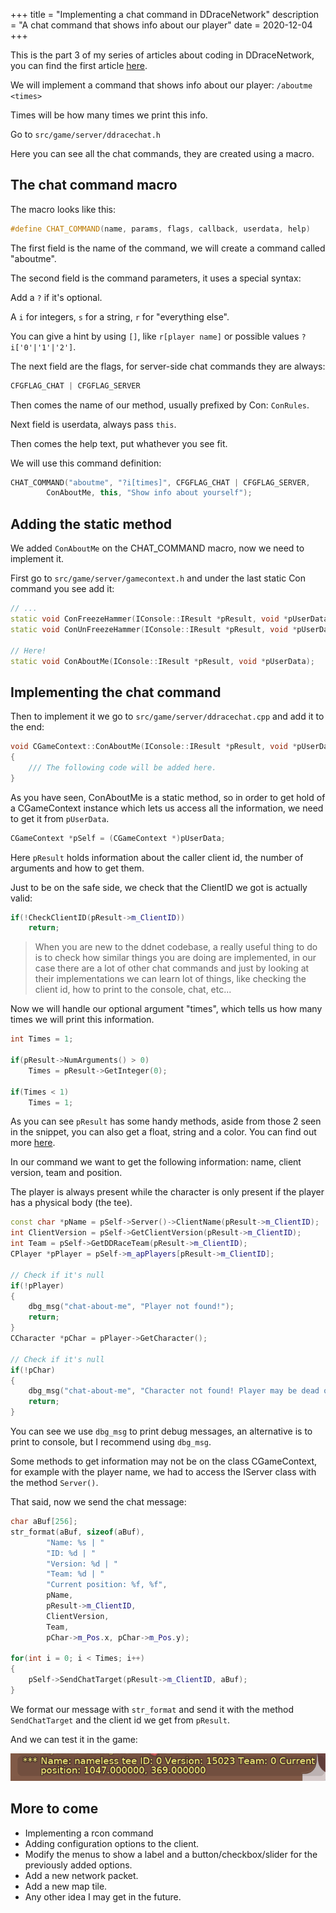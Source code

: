 +++
title = "Implementing a chat command in DDraceNetwork"
description = "A chat command that shows info about our player"
date = 2020-12-04
+++

This is the part 3 of my series of articles about coding in DDraceNetwork, you can find the first article [here](/blog/intro-to-ddnet).

We will implement a command that shows info about our player: `/aboutme <times>`

Times will be how many times we print this info.

Go to `src/game/server/ddracechat.h`

Here you can see all the chat commands, they are created using a macro.

## The chat command macro

The macro looks like this:
```cpp
#define CHAT_COMMAND(name, params, flags, callback, userdata, help)
```

The first field is the name of the command, we will create a command called "aboutme".

The second field is the command parameters, it uses a special syntax:

Add a `?` if it's optional.

A `i` for integers, `s` for a string, `r` for "everything else".

You can give a hint by using `[]`, like `r[player name]` or possible values `?i['0'|'1'|'2']`.

The next field are the flags, for server-side chat commands they are always:
```cpp
CFGFLAG_CHAT | CFGFLAG_SERVER
```

Then comes the name of our method, usually prefixed by Con: `ConRules`.

Next field is userdata, always pass `this`.

Then comes the help text, put whathever you see fit.

We will use this command definition:

```cpp
CHAT_COMMAND("aboutme", "?i[times]", CFGFLAG_CHAT | CFGFLAG_SERVER, 
        ConAboutMe, this, "Show info about yourself");
```

## Adding the static method
We added `ConAboutMe` on the CHAT_COMMAND macro, now we need to implement it.

First go to `src/game/server/gamecontext.h` and under the last static Con command you see add it:

```cpp
// ...
static void ConFreezeHammer(IConsole::IResult *pResult, void *pUserData);
static void ConUnFreezeHammer(IConsole::IResult *pResult, void *pUserData);

// Here!
static void ConAboutMe(IConsole::IResult *pResult, void *pUserData);
```

## Implementing the chat command

Then to implement it we go to `src/game/server/ddracechat.cpp` and add it to the end:

```cpp
void CGameContext::ConAboutMe(IConsole::IResult *pResult, void *pUserData)
{
    /// The following code will be added here.
}
```

As you have seen, ConAboutMe is a static method, so in order to get hold of a CGameContext instance which lets us access all the information, we need to get it from `pUserData`.

```cpp
CGameContext *pSelf = (CGameContext *)pUserData;
```

Here `pResult` holds information about the caller client id, the number of arguments and how to get them.

Just to be on the safe side, we check that the ClientID we got is actually valid:

```cpp
if(!CheckClientID(pResult->m_ClientID))
    return;
```

> When you are new to the ddnet codebase, a really useful thing to do is to check how similar things you are doing are implemented, in our case there are a lot of other chat commands and just by looking at their implementations we can learn lot of things, like checking the client id, how to print to the console, chat, etc...

Now we will handle our optional argument "times", which tells us how many times we will print this information.

```cpp
int Times = 1;

if(pResult->NumArguments() > 0)
    Times = pResult->GetInteger(0);

if(Times < 1)
    Times = 1;
```

As you can see `pResult` has some handy methods, aside from those 2 seen in the snippet, you can also get a float, string and a color. You can find out more [here](https://github.com/ddnet/ddnet/blob/516c1cc59986fee338710c215a7dc0c9f318faec/src/engine/console.h#L37).

In our command we want to get the following information: name, client version, team and position.

The player is always present while the character is only present if the player has a physical body (the tee).

```cpp
const char *pName = pSelf->Server()->ClientName(pResult->m_ClientID);
int ClientVersion = pSelf->GetClientVersion(pResult->m_ClientID);
int Team = pSelf->GetDDRaceTeam(pResult->m_ClientID);
CPlayer *pPlayer = pSelf->m_apPlayers[pResult->m_ClientID];

// Check if it's null
if(!pPlayer)
{
    dbg_msg("chat-about-me", "Player not found!");
    return;
}
CCharacter *pChar = pPlayer->GetCharacter();

// Check if it's null
if(!pChar)
{
    dbg_msg("chat-about-me", "Character not found! Player may be dead or spectating.");
    return;
}
```

You can see we use `dbg_msg` to print debug messages, an alternative is to print to console, but I recommend using `dbg_msg`.

Some methods to get information may not be on the class CGameContext, for example with the player name, we had to access the IServer class with the method `Server()`.

That said, now we send the chat message:

```cpp
char aBuf[256];
str_format(aBuf, sizeof(aBuf),
        "Name: %s | "
        "ID: %d | "
        "Version: %d | "
        "Team: %d | "
        "Current position: %f, %f",
        pName,
        pResult->m_ClientID,
        ClientVersion,
        Team,
        pChar->m_Pos.x, pChar->m_Pos.y);

for(int i = 0; i < Times; i++)
{
    pSelf->SendChatTarget(pResult->m_ClientID, aBuf);
}
```

We format our message with `str_format` and send it with the method `SendChatTarget` and the client id we get from `pResult`.

And we can test it in the game:

![The result](/static/img/ddnet_chat_cmd.png)

## More to come
- Implementing a rcon command
- Adding configuration options to the client.
- Modify the menus to show a label and a button/checkbox/slider for the previously added options.
- Add a new network packet.
- Add a new map tile.
- Any other idea I may get in the future.
